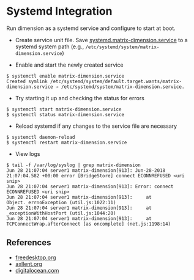 # Systemd Integration

Run dimension as a systemd service and configure to start at boot.

* Create service unit file. Save [systemd.matrix-dimension.service](https://github.com/turt2live/matrix-dimension/tree/master/config/systemd.matrix-dimension.service) to a systemd system path (e.g., `/etc/systemd/system/matrix-dimension.service`)

* Enable and start the newly created service

```
$ systemctl enable matrix-dimension.service
Created symlink /etc/systemd/system/default.target.wants/matrix-dimension.service → /etc/systemd/system/matrix-dimension.service.
```

* Try starting it up and checking the status for errors
```
$ systemctl start matrix-dimension.service
$ systemctl status matrix-dimension.service
```

* Reload systemd if any changes to the service file are necessary
```
$ systemctl daemon-reload
$ systemctl restart matrix-dimension.service
```

* View logs
```
$ tail -f /var/log/syslog | grep matrix-dimension
Jun 28 21:07:04 server1 matrix-dimension[913]: Jun-28-2018 21:07:04.582 +00:00 error [BridgeStore] connect ECONNREFUSED <uri snip>
Jun 28 21:07:04 server1 matrix-dimension[913]: Error: connect ECONNREFUSED <uri snip>
Jun 28 21:07:04 server1 matrix-dimension[913]:     at Object._errnoException (util.js:1022:11)
Jun 28 21:07:04 server1 matrix-dimension[913]:     at _exceptionWithHostPort (util.js:1044:20)
Jun 28 21:07:04 server1 matrix-dimension[913]:     at TCPConnectWrap.afterConnect [as oncomplete] (net.js:1198:14)
```

## References
* [freedesktop.org](https://www.freedesktop.org/software/systemd/man/systemd.exec.html#Options)
* [axllent.org](https://www.axllent.org/docs/view/nodejs-service-with-systemd/)
* [digitalocean.com](https://www.digitalocean.com/community/tutorials/how-to-use-systemctl-to-manage-systemd-services-and-units)
